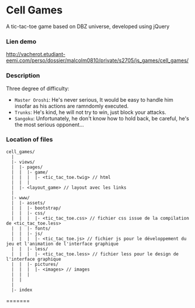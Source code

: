 # Cell Games

A tic-tac-toe game based on DBZ universe, developed using jQuery

### Lien demo

http://vacherot.etudiant-eemi.com/perso/dossier/malcolm0810/private/s2705/js_games/cell_games/

### Description

Three degree of difficulty:

- `Master Oroshi`: He's never serious, It would be easy to handle him insofar as his actions are ramndomly executed.
- `Trunks`: He's kind, he will not try to win, just block your attacks.
- `Sangoku`: Unfortunately, he don't know how to hold back, be careful, he's the most serious opponent...



### Location of files

```
cell_games/
  |
  |- views/
  |  |- pages/
  |  |  |- game/
  |  |  |  |- <tic_tac_toe.twig> // html
  |  |  |
  |  |- <layout_game> // layout avec les links
  |
  |- www/
  |  |- assets/
  |  |  |- bootstrap/
  |  |  |- css/
  |  |  |  |- <tic_tac_toe.css> // fichier css issue de la compilation de <tic_tac_toe.less>
  |  |  |- fonts/
  |  |  |- js/
  |  |  |  |- <tic_tac_toe.js> // fichier js pour le développement du jeu et l'animation de l'interface graphique
  |  |  |- less/
  |  |  |  |- <tic_tac_toe.less> // fichier less pour le design de l'interface graphique
  |  |  |- pictures/
  |  |  |  |- <images> // images
  |  |  |
  |  |
  |
  |- index
```

=======


